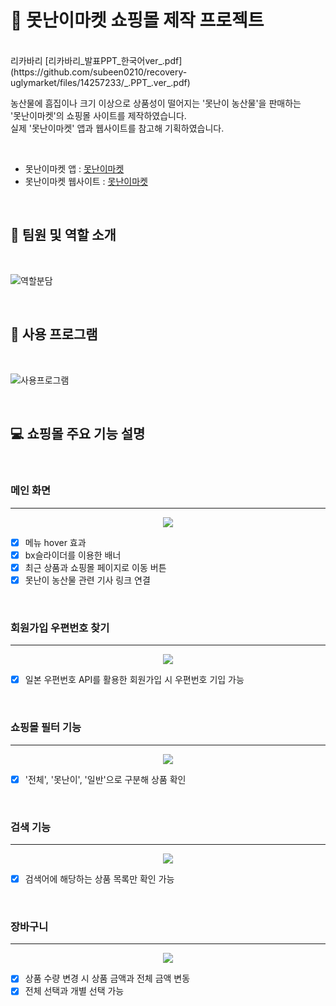 # :corn: 못난이마켓 쇼핑몰 제작 프로젝트 

<br/>
리카바리
[리카바리_발표PPT_한국어ver_.pdf](https://github.com/subeen0210/recovery-uglymarket/files/14257233/_.PPT_.ver_.pdf)

<br/>

농산물에 흠집이나 크기 이상으로 상품성이 떨어지는 '못난이 농산물'을 판매하는 <br/>
'못난이마켓'의 쇼핑몰 사이트를 제작하였습니다. <br/> 
실제 '못난이마켓' 앱과 웹사이트를 참고해 기획하였습니다.

<br/>

- 못난이마켓 앱 : [못난이마켓](https://play.google.com/store/apps/details?id=com.motnany.market&hl=en_US)
- 못난이마켓 웹사이트 : [못난이마켓](https://www.motnany.com/)

<br/>


## :two_men_holding_hands: 팀원 및 역할 소개

<br/>

![역할분담](https://github.com/subeen0210/master-japanese/assets/82039003/3da9c2b0-d790-4188-a5b8-66652eefcf59)

<br/>


## :open_file_folder: 사용 프로그램

<br/>

![사용프로그램](https://github.com/subeen0210/master-japanese/assets/82039003/50c48482-3a7b-490a-93d9-c7a587d85c85)

<br/>


## :computer: 쇼핑몰 주요 기능 설명

<br/>

### 메인 화면
<hr>

<p align="center">
  <img src="https://github.com/subeen0210/master-japanese/assets/82039003/92050501-37c1-46cf-9581-98d8c640a0c4">
</p>

- [x] 메뉴 hover 효과 <br/>
- [x] bx슬라이더를 이용한 배너 <br/>
- [x] 최근 상품과 쇼핑몰 페이지로 이동 버튼 <br/>
- [x] 못난이 농산물 관련 기사 링크 연결 

<br/>

### 회원가입 우편번호 찾기
<hr>

<p align="center">
  <img src="https://github.com/subeen0210/master-japanese/assets/82039003/b970adde-a4f2-4f24-9452-a7ee51ee621e" width:500px height: 500px>
</p>

- [x] 일본 우편번호 API를 활용한 회원가입 시 우편번호 기입 가능

<br/>

### 쇼핑몰 필터 기능
<hr>

<p align="center">
  <img src="https://github.com/subeen0210/master-japanese/assets/82039003/54af5efb-d13d-4760-8ac2-91c41b68030a">
</p>

- [x] '전체', '못난이', '일반'으로 구분해 상품 확인

<br/>

### 검색 기능
<hr>

<p align="center">
  <img src="https://github.com/subeen0210/master-japanese/assets/82039003/f2f21bfa-5ddb-44bd-b0d7-d4709c955957">
</p>

- [x] 검색어에 해당하는 상품 목록만 확인 가능

<br/>

### 장바구니
<hr>

<p align="center">
  <img src="https://github.com/subeen0210/master-japanese/assets/82039003/f547a27a-5d33-4786-a22f-65d8e3685940">
</p>

- [x] 상품 수량 변경 시 상품 금액과 전체 금액 변동 <br/>
- [x] 전체 선택과 개별 선택 가능

<br/>
<br/>
